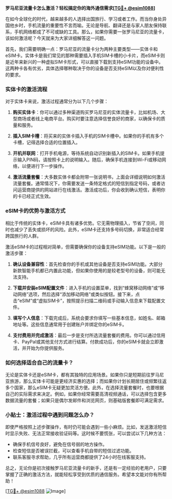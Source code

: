 **罗马尼亚流量卡怎么激活？轻松搞定你的海外通信需求[[TG💪+ @esim1088](https://t.me/s/esim1088)]**

在如今全球化的时代，越来越多的人选择出国旅行、学习或者工作。而当你身处异国他乡时，手机流量的重要性不言而喻。无论是导航、翻译还是与家人朋友保持联系，手机网络都成了不可或缺的工具。那么，如果你需要一张罗马尼亚的流量卡，该如何激活呢？今天就来为大家详细解答这一问题。

首先，我们需要明确一点：罗马尼亚的流量卡分为两种主要类型——实体卡和eSIM卡。实体卡是我们常见的那种需要插入手机SIM卡槽的小卡片，而eSIM卡则是近年来新兴的一种虚拟SIM卡形式，可以直接下载到支持eSIM功能的设备中。这两种卡各有优劣，具体选择哪种取决于你的设备是否支持eSIM以及你对便利性的要求。

### 实体卡的激活流程

对于实体卡来说，激活过程通常分为以下几个步骤：

1. **购买实体卡**：你可以通过多种渠道购买罗马尼亚的实体流量卡，比如机场、大型商场或者线上电商平台。购买时要注意选择信誉良好的商家，以确保卡的质量和服务。

2. **插入SIM卡槽**：将买来的实体卡插入手机的SIM卡槽中。如果你的手机有多个卡槽，记得选择合适的位置插入。

3. **开机并联网**：打开手机电源，等待系统自动识别新插入的SIM卡。如果手机提示输入PIN码，请按照卡上的说明输入。随后，确保手机连接到Wi-Fi或移动网络，以便进行下一步操作。

4. **激活流量套餐**：大多数实体卡都会附带一张说明书，上面会详细说明如何激活流量套餐。通常情况下，你需要发送一条特定格式的短信到指定号码，或者访问运营商提供的网站进行在线激活。激活成功后，你会收到确认短信，表明你的卡已经正式生效。

### eSIM卡的优势与激活方式

相比于传统的实体卡，eSIM卡具有诸多优势。它无需物理插入，节省了空间，同时也减少了丢失或损坏的风险。此外，eSIM卡还支持多号码切换，非常适合经常跨国旅行的人群。

激活eSIM卡的过程相对简单，但需要确保你的设备支持eSIM功能。以下是一般的激活步骤：

1. **确认设备兼容性**：首先检查你的手机或其他设备是否支持eSIM功能。大部分新款智能手机都已内置此功能，但如果你使用的是较老型号的设备，则可能无法支持。

2. **下载并安装eSIM配置文件**：进入手机的设置菜单，找到“蜂窝移动网络”或“移动网络”选项，然后选择“添加移动网络”或类似按钮。接下来，点击“eSIM”或“虚拟SIM卡”，按照提示扫描二维码或手动输入信息来下载配置文件。

3. **填写个人信息**：下载完成后，系统会要求你填写一些基本信息，如姓名、邮箱地址等。这些信息通常用于创建账户并绑定你的eSIM卡。

4. **支付费用并完成激活**：最后一步是支付所选流量套餐的费用。你可以通过信用卡、PayPal或其他支付方式进行结算。付款成功后，你的eSIM卡就会立即激活，并开始为你提供服务。

### 如何选择适合自己的流量卡？

无论是实体卡还是eSIM卡，都有其独特的应用场景。如果你只是短期前往罗马尼亚旅游，那么实体卡可能是更经济实惠的选择；而如果你计划长期居住或频繁往返多个国家，那么eSIM卡无疑更加灵活方便。此外，在选择流量套餐时，也要根据自己的实际需求来决定。例如，如果你经常需要高清视频通话，可以选择包含更多数据流量的套餐；如果只是偶尔发邮件和浏览网页，则基础版套餐即可满足需求。

### 小贴士：激活过程中遇到问题怎么办？

即使严格按照上述步骤操作，有时仍可能会遇到一些小麻烦。比如，发送激活短信时显示失败、无法正常接收验证码等。这时候不要慌张，可以尝试以下几种方法：

- 确保手机信号良好，避免在信号弱的地方操作。
- 检查短信是否被误拦截，可以查看手机自带的短信过滤功能。
- 联系客服寻求帮助，几乎所有运营商都提供了24小时在线客服支持。

总之，无论你是初次接触罗马尼亚流量卡的新手，还是有一定经验的老用户，只要掌握了正确的激活方法，就能轻松享受到优质的通信服务。希望本文能对你有所帮助！

[[TG💪+ @esim1088](https://t.me/s/esim1088) ![Image](https://i.postimg.cc/4NQfJmqS/Snipaste-2025-05-13-00-14-12.png)]